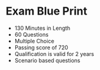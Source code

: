 # Exam Blue Print
* 130 Minutes in Length
* 60 Questions
* Multiple Choice
* Passing score of 720
* Qualification is valid for 2 years
* Scenario based questions